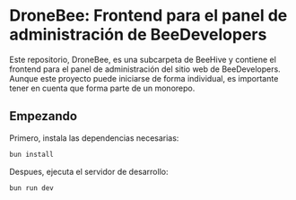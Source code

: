 # DroneBee: Frontend para el panel de administración de BeeDevelopers

Este repositorio, DroneBee, es una subcarpeta de BeeHive y contiene el frontend para el panel de administración del sitio web de BeeDevelopers. Aunque este proyecto puede iniciarse de forma individual, es importante tener en cuenta que forma parte de un monorepo.

## Empezando

Primero, instala las dependencias necesarias:

```bash
bun install
```

Despues, ejecuta el servidor de desarrollo:

```bash
bun run dev
```
